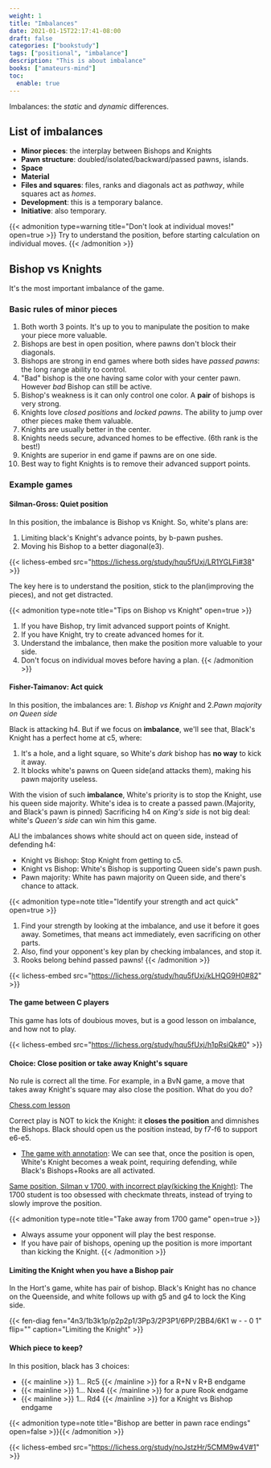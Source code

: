 ```yaml
---
weight: 1
title: "Imbalances"
date: 2021-01-15T22:17:41-08:00
draft: false
categories: ["bookstudy"]
tags: ["positional", "imbalance"]
description: "This is about imbalance"
books: ["amateurs-mind"]
toc:
  enable: true
---
```


Imbalances: the _static_ and _dynamic_ differences.

## List of imbalances

* **Minor pieces**: the interplay between Bishops and Knights
* **Pawn structure**: doubled/isolated/backward/passed pawns, islands.
* **Space**
* **Material**
* **Files and squares**: files, ranks and diagonals act as _pathway_, while squares act as _homes_. 
* **Development**: this is a temporary balance.
* **Initiative**: also temporary.

{{< admonition type=warning title="Don't look at individual moves!" open=true >}}
Try to understand the position, before starting calculation on individual moves.
{{< /admonition >}}

## Bishop vs Knights

It's the most important imbalance of the game.

### Basic rules of minor pieces

1. Both worth 3 points. It's up to you to manipulate the position to make your piece more valuable.
2. Bishops are best in open position, where pawns don't block their diagonals.
3. Bishops are strong in end games where both sides have _passed pawns_: the long range ability to control.
4. "Bad" bishop is the one having same color with your center pawn. However _bad_ Bishop can still be active.
5. Bishop's weakness is it can only control one color. A **pair** of bishops is very strong.
6. Knights love _closed positions_ and _locked pawns_. The ability to jump over other pieces make them valuable.
7. Knights are usually better in the center.
8. Knights needs secure, advanced homes to be effective. (6th rank is the best!)
9. Knights are superior in end game if pawns are on one side.
10. Best way to fight Knights is to remove their advanced support points.

### Example games

#### Silman-Gross: Quiet position

In this position, the imbalance is Bishop vs Knight. So, white's plans are:

1. Limiting black's Knight's advance points, by b-pawn pushes.
2. Moving his Bishop to a better diagonal(e3).

{{< lichess-embed src="https://lichess.org/study/hqu5fUxj/LR1YGLFi#38" >}}

The key here is to understand the position, stick to the plan(improving the pieces), and not get distracted.

{{< admonition type=note title="Tips on Bishop vs Knight" open=true >}}
1. If you have Bishop, try limit advanced support points of Knight. 
2. If you have Knight, try to create advanced homes for it.
3. Understand the imbalance, then make the position more valuable to your side.
4. Don't focus on individual moves before having a plan.
{{< /admonition >}}

#### Fisher-Taimanov: Act quick

In this position, the imbalances are: 1. _Bishop vs Knight_ and 2._Pawn majority on Queen side_

Black is attacking h4. But if we focus on **imbalance**, we'll see
that, Black's Knight has a perfect home at c5, where:

1. It's a hole, and a light square, so White's _dark_ bishop has **no way** to kick it away.
2. It blocks white's pawns on Queen side(and attacks them), making his pawn majority useless.

With the vision of such **imbalance**, White's priority is to stop the Knight, use his queen side majority. 
White's idea is to create a passed pawn.(Majority, and Black's pawn is pinned)
Sacrificing h4 on _King's side_ is not big deal: white's _Queen's side_ can win him this game.

ALl the imbalances shows white should act on queen side, instead of defending h4:

* Knight vs Bishop: Stop Knight from getting to c5.
* Knight vs Bishop: White's Bishop is supporting Queen side's pawn push.
* Pawn majority: White has pawn majority on Queen side, and there's chance to attack.

{{< admonition type=note title="Identify your strength and act quick" open=true >}}
1. Find your strength by looking at the imbalance, and use it before it goes away. 
Sometimes, that means act immediately, even sacrificing on other parts.
2. Also, find your opponent's key plan by checking imbalances, and stop it.
3. Rooks belong behind passed pawns!
{{< /admonition >}}

{{< lichess-embed src="https://lichess.org/study/hqu5fUxj/kLHQG9H0#82" >}}


#### The game between C players

This game has lots of doubious moves, but is a good lesson on imbalance, and how not to play.

{{< lichess-embed src="https://lichess.org/study/hqu5fUxj/h1pRsiQk#0" >}}

#### Choice: Close position or take away Knight's square

No rule is correct all the time. For example, in a BvN game, a move that takes away Knight's square may also
close the position. What do you do?

[Chess.com lesson](https://www.chess.com/fi/lessons/silmans-lessons-in-strategy-1/longren-silman-santa-barbara-1989)

Correct play is NOT to kick the Knight: it **closes the position** and dimnishes the Bishops. Black should
open us the position instead, by f7-f6 to support e6-e5.

* [The game with annotation](https://lichess.org/study/JNArtdz2/548VaegM#1): We can see that, once the 
position is open, White's Knight becomes a weak point, requiring defending, while Black's Bishops+Rooks are 
all activated.

[Same position, Silman v 1700, with incorrect play(kicking the Knight)](https://lichess.org/study/JNArtdz2/1muCqfxz#1): The 1700 student is too obsessed with checkmate threats, instead of trying to slowly improve the
position.

{{< admonition type=note title="Take away from 1700 game" open=true >}}
* Always assume your opponent will play the best response.
* If you have pair of bishops, opening up the position is more important than kicking the Knight.
{{< /admonition >}}

#### Limiting the Knight when you have a Bishop pair

In the Hort's game, white has pair of bishop. Black's Knight has no chance on the Queenside, and white 
follows up with g5 and g4 to lock the King side.

{{< fen-diag fen="4n3/1b3k1p/p2p2p1/3Pp3/2P3P1/6PP/2BB4/6K1 w - - 0 1" flip="" caption="Limiting the Knight" >}}

#### Which piece to keep?

In this position, black has 3 choices:
* {{< mainline >}} 1... Rc5 {{< /mainline >}} for a R+N v R+B endgame
* {{< mainline >}} 1... Nxe4 {{< /mainline >}} for a pure Rook endgame
* {{< mainline >}} 1... Rd4 {{< /mainline >}} for a Knight vs Bishop endgame

{{< admonition type=note title="Bishop are better in pawn race endings" open=false >}}{{< /admonition >}}

{{< lichess-embed src="https://lichess.org/study/noJstzHr/5CMM9w4V#1" >}}